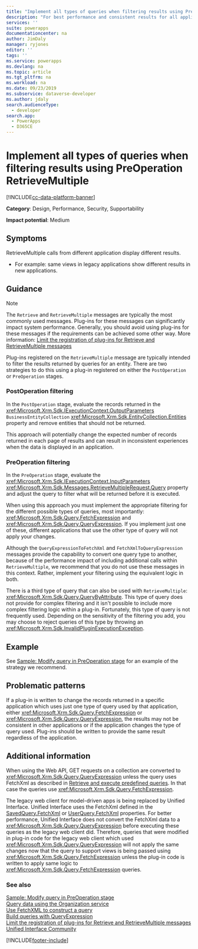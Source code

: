 ```yaml
---
title: "Implement all types of queries when filtering results using PreOperation RetrieveMultiple | MicrosoftDocs"
description: "For best performance and consistent results for all applications you must implement filtering for all types of queries that can be used with plug-ins that are registered for the PreOperation stage of RetrieveMultiple"
services: ''
suite: powerapps
documentationcenter: na
author: JimDaly
manager: ryjones
editor: ''
tags: ''
ms.service: powerapps
ms.devlang: na
ms.topic: article
ms.tgt_pltfrm: na
ms.workload: na
ms.date: 09/23/2019
ms.subservice: dataverse-developer
ms.author: jdaly
search.audienceType: 
  - developer
search.app: 
  - PowerApps
  - D365CE
---
```

# Implement all types of queries when filtering results using PreOperation RetrieveMultiple

[!INCLUDE[cc-data-platform-banner](../../../../includes/cc-data-platform-banner.md)]

**Category**: Design, Performance, Security, Supportability

**Impact potential**: Medium

<a name='symptoms'></a>

## Symptoms

RetrieveMultiple calls from different application display different results.

- For example: same views in legacy applications show different results in new applications.

<a name='guidance'></a>

## Guidance

> [!NOTE]
> The `Retrieve` and `RetrieveMultiple` messages are typically the most commonly used messages. Plug-ins for these messages can significantly impact system performance. Generally, you should avoid using plug-ins for these messages if the requirements can be achieved some other way. More information: [Limit the registration of plug-ins for Retrieve and RetrieveMultiple messages](limit-registration-plugins-retrieve-retrievemultiple.md)

Plug-ins registered on the `RetrieveMultiple` message are typically intended to filter the results returned by queries for an entity. There are two strategies to do this using a plug-in registered on either the `PostOperation` or `PreOperation` stages.

### PostOperation filtering

In the `PostOperation` stage, evaluate the records returned in the <xref:Microsoft.Xrm.Sdk.IExecutionContext.OutputParameters> `BusinessEntityCollection` <xref:Microsoft.Xrm.Sdk.EntityCollection.Entities> property and remove entities that should not be returned.

This approach will potentially change the expected number of records returned in each page of results and can result in inconsistent experiences when the data is displayed in an application.

### PreOperation filtering

In the `PreOperation` stage, evaluate the <xref:Microsoft.Xrm.Sdk.IExecutionContext.InputParameters>  <xref:Microsoft.Xrm.Sdk.Messages.RetrieveMultipleRequest.Query> property and adjust the query to filter what will be returned before it is executed.

When using this approach you must implement the appropriate filtering for the different possible types of queries, most importantly: <xref:Microsoft.Xrm.Sdk.Query.FetchExpression> and <xref:Microsoft.Xrm.Sdk.Query.QueryExpression>. If you implement just one of these, different applications that use the other type of query will not apply your changes.

Although the `QueryExpressionToFetchXml` and `FetchXmlToQueryExpression` messages provide the capability to convert one query type to another, because of the performance impact of including additional calls within `RetrieveMultiple`, we recommend that you do not use these messages in this context. Rather, implement your filtering using the equivalent logic in both. 

There is a third type of query that can also be used with `RetrieveMultiple`: <xref:Microsoft.Xrm.Sdk.Query.QueryByAttribute>. This type of query does not provide for complex filtering and it isn't possible to include more complex filtering logic within a plug-in. Fortunately, this type of query is not frequently used. Depending on the sensitivity of the filtering you add, you may choose to reject queries of this type by throwing an <xref:Microsoft.Xrm.Sdk.InvalidPluginExecutionException>.

## Example

See [Sample: Modify query in PreOperation stage](../../org-service/samples/modify-query-preoperation-stage.md) for an example of the strategy we recommend.

## Problematic patterns

If a plug-in is written to change the records returned in a specific application which uses just one type of query used by that application, either <xref:Microsoft.Xrm.Sdk.Query.FetchExpression> or <xref:Microsoft.Xrm.Sdk.Query.QueryExpression>, the results may not be consistent in other applications or if the application changes the type of query used. Plug-ins should be written to provide the same result regardless of the application.

<a name='additional'></a>

## Additional information

When using the Web API, GET requests on a collection are converted to <xref:Microsoft.Xrm.Sdk.Query.QueryExpression> unless the query uses FetchXml as described in [Retrieve and execute predefined queries](../../webapi/retrieve-and-execute-predefined-queries.md). In that case the queries use <xref:Microsoft.Xrm.Sdk.Query.FetchExpression>.

The legacy web client for model-driven apps is being replaced by Unified Interface. Unified Interface uses the FetchXml defined in the [SavedQuery.FetchXml](../../reference/entities/savedquery.md#BKMK_FetchXml) or [UserQuery.FetchXml](../../reference/entities/userquery.md#BKMK_FetchXml) properties. For better performance, Unified Interface does not convert the FetchXml data to a <xref:Microsoft.Xrm.Sdk.Query.QueryExpression> before executing these queries as the legacy web client did. Therefore, queries that were modified in plug-in code for the legacy web client which used  <xref:Microsoft.Xrm.Sdk.Query.QueryExpression> will not apply the same changes now that the query to support views is being passed using <xref:Microsoft.Xrm.Sdk.Query.FetchExpression> unless the plug-in code is written to apply same logic to <xref:Microsoft.Xrm.Sdk.Query.FetchExpression> queries. 

<a name='seealso'></a>

### See also

[Sample: Modify query in PreOperation stage](../../org-service/samples/modify-query-preoperation-stage.md)<br />
[Query data using the Organization service](../../org-service/entity-operations-query-data.md)<br />
[Use FetchXML to construct a query](../../use-fetchxml-construct-query.md)<br />
[Build queries with QueryExpression](../../org-service/build-queries-with-queryexpression.md)<br />
[Limit the registration of plug-ins for Retrieve and RetrieveMultiple messages](limit-registration-plugins-retrieve-retrievemultiple.md)<br />
[Unified Interface Community](https://community.dynamics.com/365/unified-interface/)

[!INCLUDE[footer-include](../../../../includes/footer-banner.md)]